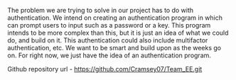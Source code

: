 The problem we are trying to solve in our project has to do with authentication. We intend on creating an authentication program in which can prompt users to input such as a password or a key. This program intends to be more complex than this, but it is just an idea of what we could do, and build on it. This authentication could also include multifactor authentication, etc. We want to be smart and build upon as the weeks go on. For right now, we just have the idea of an authentication program.

Github repository url - https://github.com/Cramsey07/Team_EE.git
